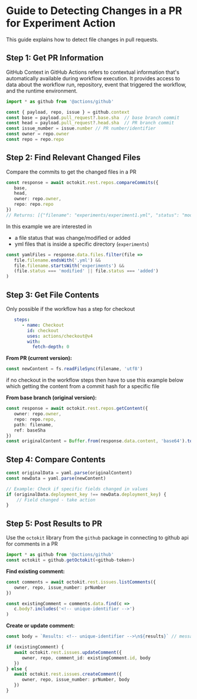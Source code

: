 # Guide to Detecting Changes in a PR for Experiment Action

This guide explains how to detect file changes in pull requests.

## Step 1: Get PR Information

GitHub Context in GitHub Actions refers to contextual information that's automatically available during workflow execution. It provides access to data about the workflow run, repository, event that triggered the workflow, and the runtime environment.

```typescript
import * as github from '@actions/github'

const { payload, repo, issue } = github.context
const base = payload.pull_request?.base.sha  // base branch commit
const head = payload.pull_request?.head.sha  // PR branch commit
const issue_number = issue.number // PR number/identifier
const owner = repo.owner
const repo = repo.repo
```

## Step 2: Find Relevant Changed Files

Compare the commits to get the changed files in a PR
```typescript
const response = await octokit.rest.repos.compareCommits({
   base,
   head,
   owner: repo.owner,
   repo: repo.repo
})
// Returns: [{"filename": "experiments/experiment1.yml", "status": "modified"}]
```

In this example we are interested in
- a file status that was change/modified or added
- yml files that is inside a specific directory (`experiments`)
```typescript
const yamlFiles = response.data.files.filter(file => 
   file.filename.endsWith('.yml') && 
   file.filename.startsWith('experiments') &&
   (file.status === 'modified' || file.status === 'added')
)
```

## Step 3: Get File Contents

Only possible if the workflow has a step for checkout

```yaml
   steps:
      - name: Checkout
        id: checkout
        uses: actions/checkout@v4
        with:
          fetch-depth: 0
```

**From PR (current version):**
```typescript
const newContent = fs.readFileSync(filename, 'utf8')
```

if no checkout in the workflow steps then have to use this example below which getting the content from a commit hash for a specific file

**From base branch (original version):**
```typescript
const response = await octokit.rest.repos.getContent({
   owner: repo.owner,
   repo: repo.repo,
   path: filename,
   ref: baseSha
})
const originalContent = Buffer.from(response.data.content, 'base64').toString() // response content is in base64 format - needed to convert to plaintext
```

## Step 4: Compare Contents

```typescript
const originalData = yaml.parse(originalContent)
const newData = yaml.parse(newContent)

// Example: Check if specific fields changed in values
if (originalData.deployment_key !== newData.deployment_key) {
    // Field changed - take action
}
```

## Step 5: Post Results to PR

Use the `octokit` library from the `github` package in connecting to github api for comments in a PR

```typescript
import * as github from '@actions/github'
const octokit = github.getOctokit(<github-token>)
```

**Find existing comment:**
```typescript
const comments = await octokit.rest.issues.listComments({
   owner, repo, issue_number: prNumber
})

const existingComment = comments.data.find(c => 
   c.body?.includes('<!-- unique-identifier -->')
)
```

**Create or update comment:**
```typescript
const body = `Results: <!-- unique-identifier -->\n${results}` // message you wanted to show in the PR comment

if (existingComment) {
   await octokit.rest.issues.updateComment({
      owner, repo, comment_id: existingComment.id, body
   })
} else {
   await octokit.rest.issues.createComment({
      owner, repo, issue_number: prNumber, body
   })
}
```